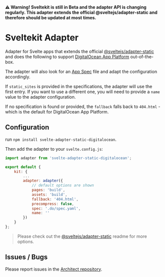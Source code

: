 **⚠️ Warning! Sveltekit is still in Beta and the adapter API is changing regularly. This adapter extends the official @sveltejs/adapter-static and therefore should be updated at most times.**

# Sveltekit Adapter

Adapter for Svelte apps that extends the official [@sveltejs/adapter-static](https://github.com/sveltejs/kit/tree/master/packages/adapter-static) and does the following to support [DigitalOcean App Platform](https://www.digitalocean.com/products/app-platform) out-of-the-box.

The adapter will also look for an [App Spec](https://docs.digitalocean.com/products/app-platform/concepts/app-spec/) file and adapt the configuration accordingly.

If `static_sites` is provided in the specifications, the adapter will use the first entry. If you want to use a different one, you will need to provide a `name` value to the adapter configuration.

If no specification is found or provided, the `fallback` falls back to `404.html` - which is the default for DigitalOcean App Platform.

## Configuration

run `npm install svelte-adapter-static-digitalocean`.

Then add the adapter to your `svelte.config.js`:

```js
import adapter from 'svelte-adapter-static-digitalocean';

export default {
    kit: {
        ...
        adapter: adapter({
            // default options are shown
            pages: 'build',
            assets: 'build',
            fallback: '404.html',
            precompress: false,
            spec: '.do/spec.yaml',
            name: ''
        })
    }
};
```

> Please check out the [@sveltejs/adapter-static](https://github.com/sveltejs/kit/tree/master/packages/adapter-static) readme for more options.

## Issues / Bugs
Please report issues in the [Architect repository](https://github.com/architect/architect/issues).
